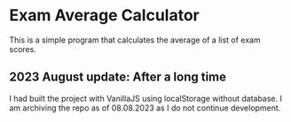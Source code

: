 # Exam Average Calculator

This is a simple program that calculates the average of a list of exam scores.

## 2023 August update: After a long time

I had built the project with VanillaJS using localStorage without database. I am archiving the repo as of 08.08.2023 as I do not continue development.
